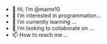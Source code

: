 - 👋 Hi, I’m @mame10
- 👀 I’m interested in programmation...
- 🌱 I’m currently learning ...
- 💞️ I’m looking to collaborate on ...
- 📫 How to reach me ...

<!---
mame10/mame10 is a ✨ special ✨ repository because its `README.md` (this file) appears on your GitHub profile.
You can click the Preview link to take a look at your changes.
--->
